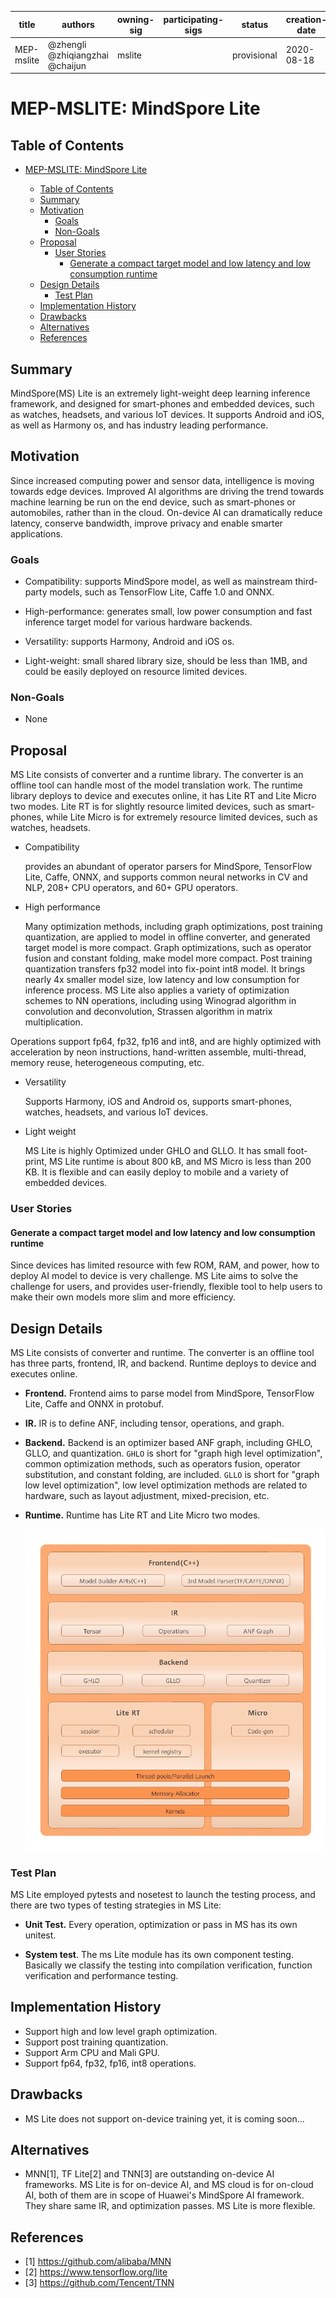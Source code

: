 
| title   | authors                          | owning-sig | participating-sigs | status      | creation-date | reviewers | approvers | stage | milestone     |
| ------- | -------------------------------- | ---------- | ------------------ | ----------- | ------------- | --------- | --------- | ----- | ------------- |
| MEP-mslite | @zhengli  @zhiqiangzhai @chaijun | mslite |  | provisional | 2020-08-18    |  | TBD       | beta  | beta : "v0.7" |

# MEP-MSLITE: MindSpore Lite

## Table of Contents

<!-- toc -->

- [MEP-MSLITE: MindSpore Lite](#mep-mslite-mindspore-lite)
  - [Table of Contents](#table-of-contents)
  - [Summary](#summary)
  - [Motivation](#motivation)
    - [Goals](#goals)
    - [Non-Goals](#non-goals)
  - [Proposal](#proposal)
    - [User Stories](#user-stories)
      - [Generate a compact target model and low latency and low consumption runtime](#generate-a-compact-target-model-and-low-latency-and-low-consumption-runtime)
  - [Design Details](#design-details)
    - [Test Plan](#test-plan)
  - [Implementation History](#implementation-history)
  - [Drawbacks](#drawbacks)
  - [Alternatives](#alternatives)
  - [References](#references-optional)

  <!-- /toc -->
## Summary
MindSpore(MS) Lite is an extremely light-weight deep learning inference framework, and designed for smart-phones and embedded devices, such as watches, headsets, and various IoT devices.
It supports Android and iOS, as well as Harmony os, and has industry leading performance.

## Motivation
Since increased computing power and sensor data, intelligence is moving towards edge devices. Improved AI algorithms are driving the trend towards machine learning be run on the end device, such as smart-phones or automobiles, rather than in the cloud.
On-device AI can dramatically reduce latency, conserve bandwidth, improve privacy and enable smarter applications.

### Goals
- Compatibility: supports MindSpore model, as well as mainstream third-party models, such as TensorFlow Lite, Caffe 1.0 and ONNX.
- High-performance:
generates small, low power consumption and fast inference target model for various hardware backends.

- Versatility: supports Harmony, Android and iOS os.
- Light-weight: small shared library size, should be less than 1MB, and could be easily deployed on resource limited devices.

### Non-Goals
- None

## Proposal

MS Lite consists of converter and a runtime library.
The converter is an offline tool can handle most of the model translation work.
The runtime library deploys to device and executes online, it has Lite RT and Lite Micro two modes.
Lite RT is for slightly resource limited devices, such as smart-phones, while Lite Micro is for extremely resource limited devices, such as watches, headsets.

- Compatibility

    provides an abundant of operator parsers for MindSpore, TensorFlow Lite, Caffe, ONNX,
    and supports common neural networks in CV and NLP, 208+ CPU operators, and 60+ GPU operators.

- High performance

    Many optimization methods, including graph optimizations, post training quantization,
    are applied to model in offline converter, and generated target model is more compact.
    Graph optimizations, such as operator fusion and constant folding, make model more compact.
    Post training quantization transfers fp32 model into fix-point int8 model.
    It brings nearly 4x smaller model size, low latency and low consumption for inference process.
    MS Lite also applies a variety of optimization schemes to NN operations, including using Winograd algorithm in convolution and deconvolution, Strassen algorithm in matrix multiplication.

Operations support fp64, fp32, fp16 and int8, and are highly optimized with acceleration by neon instructions, hand-written assemble, multi-thread, memory reuse, heterogeneous computing, etc.

- Versatility

    Supports Harmony, iOS and Android os, supports smart-phones, watches, headsets, and various IoT devices.

- Light weight

    MS Lite is highly Optimized under GHLO and GLLO. It has small foot-print,
    MS Lite runtime is about 800 kB, and MS Micro is less than 200 KB.
    It is flexible and can easily deploy to mobile and a variety of embedded devices.
### User Stories

#### Generate a compact target model and low latency and low consumption runtime

Since devices has limited resource with few ROM, RAM, and power, how to deploy AI model to
device is very challenge. MS Lite aims to solve the challenge for users, and provides user-friendly, flexible tool to help users to make their own models more slim and more efficiency.

## Design Details

MS Lite consists of converter and runtime.
The converter is an offline tool has three parts, frontend, IR, and backend.
Runtime deploys to device and executes online.

- **Frontend.** Frontend aims to parse model from MindSpore, TensorFlow Lite, Caffe and ONNX in protobuf.
- **IR.** IR is to define ANF, including tensor, operations, and graph.
- **Backend.** Backend is an optimizer based ANF graph, including GHLO, GLLO, and quantization. `GHLO` is short for "graph high level optimization", common optimization methods, such as operators fusion, operator substitution, and constant folding, are included. `GLLO` is short for "graph low level optimization", low level optimization methods are related to hardware, such as layout adjustment, mixed-precision, etc.
- **Runtime.** Runtime has Lite RT and Lite Micro two modes.

  <img src="./ms-lite-arch.jpg" style="zoom:80%" div align=center/>

### Test Plan

MS Lite employed pytests and nosetest to launch the testing process, and there are two types of testing strategies in MS Lite:

- **Unit Test.** Every operation, optimization or pass in MS has its own unitest.

- **System test**. The ms Lite module has its own component testing.
Basically we classify the testing into compilation verification, function verification and performance testing.

## Implementation History
- Support high and low level graph optimization.
- Support post training quantization.
- Support Arm CPU and Mali GPU.
- Support fp64, fp32, fp16, int8 operations.

## Drawbacks
- MS Lite does not support on-device training yet, it is coming soon...

## Alternatives
- MNN[1], TF Lite[2] and TNN[3] are outstanding on-device AI frameworks.
MS Lite is for on-device AI, and MS cloud is for on-cloud AI, both of them are in scope of Huawei's MindSpore AI framework.
They share same IR, and optimization passes. MS Lite is more flexible.

## References
- [1] https://github.com/alibaba/MNN
- [2] https://www.tensorflow.org/lite
- [3] https://github.com/Tencent/TNN
